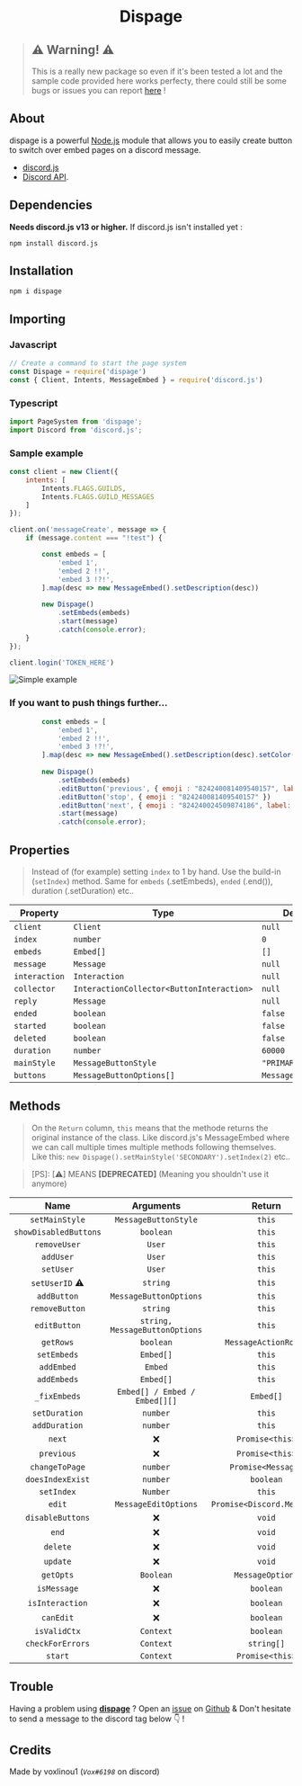 <div align="center"><h1>Dispage</h1></div>

> ## ⚠ Warning! ⚠ 
> This is a really new package so even if it's been tested a lot and the sample code provided here works perfecty, there could still be some bugs or issues you can report <a href="https://github.com/voxlinou1/dispage/issues">here</a> !

## About

dispage is a powerful [Node.js](https://nodejs.org) module that allows you to easily create button to switch over embed pages on a discord message.
- [discord.js](https://npmjs.com/package/discord.js)
- [Discord API](https://discord.com/developers/docs/intro).

## Dependencies

**Needs discord.js v13 or higher.**
If discord.js isn't installed yet :
```sh-session
npm install discord.js
```

## Installation
```sh-session
npm i dispage
```

## Importing
### Javascript
```js
// Create a command to start the page system
const Dispage = require('dispage')
const { Client, Intents, MessageEmbed } = require('discord.js')
```
### Typescript
```ts
import PageSystem from 'dispage';
import Discord from 'discord.js';
```
### Sample example
```js
const client = new Client({
    intents: [
        Intents.FLAGS.GUILDS,
        Intents.FLAGS.GUILD_MESSAGES
    ]
});

client.on('messageCreate', message => {
    if (message.content === "!test") {

        const embeds = [
            'embed 1',
            'embed 2 !!',
            'embed 3 !?!',
        ].map(desc => new MessageEmbed().setDescription(desc))
        
        new Dispage()
            .setEmbeds(embeds)
            .start(message)
            .catch(console.error);
    }
});

client.login('TOKEN_HERE')
```
![Simple example](https://iili.io/Xf3MhP.png)

### If you want to push things further...
```js
        const embeds = [
            'embed 1',
            'embed 2 !!',
            'embed 3 !?!',
        ].map(desc => new MessageEmbed().setDescription(desc).setColor('#))
        
        new Dispage()
            .setEmbeds(embeds)
            .editButton('previous', { emoji : "824240081409540157", label: "Previous"})
            .editButton('stop', { emoji : "824240081409540157" })
            .editButton('next', { emoji : "824240024509874186", label: "Next"})
            .start(message)
            .catch(console.error);
```
## Properties
> Instead of (for example) setting `index` to 1 by hand. Use the build-in (`setIndex`) method. Same for `embeds` (.setEmbeds), `ended` (.end()), duration (.setDuration) etc..

| **Property** | **Type** | **Default Value** |
|---|---|---|
| `client` | `Client` | `null` |
| `index` | `number` | `0` |
| `embeds` | `Embed[]` | `[]` |
| `message` | `Message` | `null` |
| `interaction` | `Interaction` | `null` |
| `collector` | `InteractionCollector<ButtonInteraction>` | `null` |
| `reply` | `Message` | `null` |
| `ended` | `boolean` | `false` |
| `started` | `boolean` | `false` |
| `deleted` | `boolean` | `false` |
| `duration` | `number` | `60000` |
| `mainStyle` | `MessageButtonStyle` | `"PRIMARY"` |
| `buttons` | `MessageButtonOptions[]` | `MessageButtonOptions[]` |

## Methods
> On the `Return` column, `this` means that the methode returns the original instance of the class. Like discord.js's MessageEmbed where we can call multiple times multiple methods following themselves. Like this: `new Dispage().setMainStyle('SECONDARY').setIndex(2)` etc..

> [PS]: [⚠] MEANS **__[DEPRECATED]__** (Meaning you shouldn't use it anymore)

|        **Name**       |          **Arguments**         |         **Return**        |
|:---------------------:|:------------------------------:|:--------------------------:|
|     `setMainStyle`    |      `MessageButtonStyle`      |           `this`           |
| `showDisabledButtons` |            `boolean`           |           `this`           |
|      `removeUser`     |             `User`             |           `this`           |
|       `addUser`       |             `User`             |           `this`           |
|       `setUser`       |             `User`             |           `this`           |
|     `setUserID` ⚠     |            `string`            |           `this`           |
|      `addButton`      |     `MessageButtonOptions`     |           `this`           |
|     `removeButton`    |            `string`            |           `this`           |
|      `editButton`     | `string, MessageButtonOptions` |           `this`           |
|       `getRows`       |            `boolean`           |    `MessageActionRow[]`    |
|      `setEmbeds`      |            `Embed[]`           |           `this`           |
|       `addEmbed`      |             `Embed`            |           `this`           |
|      `addEmbeds`      |            `Embed[]`           |           `this`           |
|      `_fixEmbeds`     |  `Embed[] / Embed / Embed[][]` |          `Embed[]`         |
|     `setDuration`     |            `number`            |           `this`           |
|     `addDuration`     |            `number`            |           `this`           |
|         `next`        |                ❌               |       `Promise<this>`      |
|       `previous`      |                ❌               |       `Promise<this>`      |
|     `changeToPage`    |            `number`            |     `Promise<Message>`     |
|    `doesIndexExist`   |            `number`            |          `boolean`         |
|       `setIndex`      |            `Number`            |           `this`           |
|         `edit`        |      `MessageEditOptions`      | `Promise<Discord.Message>` |
|    `disableButtons`   |                ❌               |           `void`           |
|         `end`         |                ❌               |           `void`           |
|        `delete`       |                ❌               |           `void`           |
|        `update`       |                ❌               |           `void`           |
|       `getOpts`       |            `Boolean`           |      `MessageOptions`      |
|      `isMessage`      |                ❌               |          `boolean`         |
|    `isInteraction`    |                ❌               |          `boolean`         |
|       `canEdit`       |                ❌               |          `boolean`         |
|      `isValidCtx`     |            `Context`           |          `boolean`         |
|    `checkForErrors`   |            `Context`           |         `string[]`         |
|        `start`        |            `Context`           |       `Promise<this>`      |

## Trouble
Having a problem using <a href="https://npmjs.com/package/dispage">**dispage**</a> ? Open an <a href="https://github.com/voxlinou1/dispage/issues">issue</a> on <a href="https://github.com/voxlinou1/dispage">Github<a> & Don't hesitate to send a message to the discord tag below 👇 !

## Credits
Made by voxlinou1 (*`Vox#6198`* on discord)

